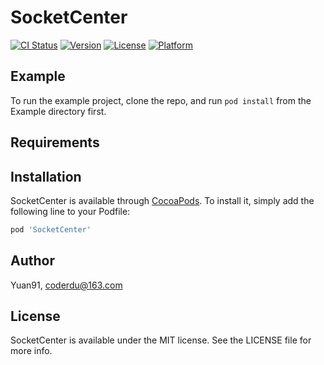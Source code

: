 # SocketCenter

[![CI Status](https://img.shields.io/travis/Yuan91/SocketCenter.svg?style=flat)](https://travis-ci.org/Yuan91/SocketCenter)
[![Version](https://img.shields.io/cocoapods/v/SocketCenter.svg?style=flat)](https://cocoapods.org/pods/SocketCenter)
[![License](https://img.shields.io/cocoapods/l/SocketCenter.svg?style=flat)](https://cocoapods.org/pods/SocketCenter)
[![Platform](https://img.shields.io/cocoapods/p/SocketCenter.svg?style=flat)](https://cocoapods.org/pods/SocketCenter)

## Example

To run the example project, clone the repo, and run `pod install` from the Example directory first.

## Requirements

## Installation

SocketCenter is available through [CocoaPods](https://cocoapods.org). To install
it, simply add the following line to your Podfile:

```ruby
pod 'SocketCenter'
```

## Author

Yuan91, coderdu@163.com

## License

SocketCenter is available under the MIT license. See the LICENSE file for more info.
